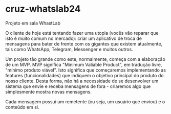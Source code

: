 # cruz-whatslab24
Projeto em sala WhastLab

O cliente de hoje está tentando fazer uma utopia (vocês vão reparar que isto é muito comum no mercado): criar um aplicativo de troca de mensagens para bater de frente com os gigantes que existem atualmente, tais como WhatsApp, Telegram, Messenger e muitos outros. 

Um projeto tão grande como este, normalmente, começa com a elaboração de um MVP. MVP significa "Minimum Valiable Product", em tradução livre, "mínimo produto viável". Isto significa que começaremos implementando as features (funcionalidades) que indiquem o objetivo principal do produto do nosso cliente. Desta forma, não há a necessidade de se desenvolver um sistema que envie e receba mensagens de fora - criaremos algo que simplesmente mostra novas mensagens.

Cada mensagem possui um remetente (ou seja, um usuário que enviou) e o conteúdo em si. 
